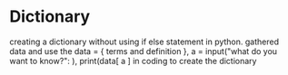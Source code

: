 # Dictionary
creating a dictionary without using if else statement in python. gathered data and use the data = { terms and definition }, a = input("what do you want to know?": ), print(data[ a ] in coding to create the dictionary
